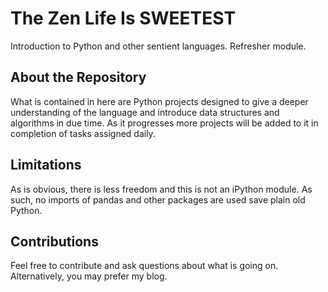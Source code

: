# The Zen Life Is SWEETEST

Introduction to Python and other sentient languages. Refresher module.

## About the Repository

What is contained in here are Python projects designed to give a deeper understanding of the language and introduce data structures and algorithms in due time. As it progresses more projects will be added to it in completion of tasks assigned daily.

## Limitations

As is obvious, there is less freedom and this is not an iPython module. As such, no imports of pandas and other packages are used save plain old Python. 

## Contributions

Feel free to contribute and ask questions about what is going on. Alternatively, you may prefer my blog.
